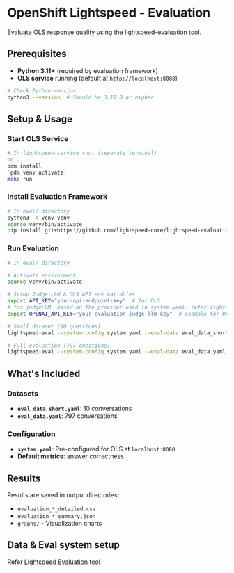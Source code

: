 # OpenShift Lightspeed - Evaluation

Evaluate OLS response quality using the [lightspeed-evaluation tool](https://github.com/lightspeed-core/lightspeed-evaluation).

## Prerequisites

- **Python 3.11+** (required by evaluation framework)
- **OLS service** running (default at `http://localhost:8080`)

```bash
# Check Python version
python3 --version  # Should be 3.11.0 or higher
```

## Setup & Usage

### Start OLS Service

```bash
# In lightspeed-service root (separate terminal)
cd ..
pdm install
`pdm venv activate`
make run
```

### Install Evaluation Framework

```bash
# In eval/ directory
python3 -m venv venv
source venv/bin/activate
pip install git+https://github.com/lightspeed-core/lightspeed-evaluation.git
```

### Run Evaluation

```bash
# In eval/ directory

# Activate environment
source venv/bin/activate

# Setup Judge-LLM & OLS API env variables
export API_KEY="your-api-endpoint-key"  # for OLS
# for judgeLLM, based on the provider used in system.yaml. refer lightspeed-evaluation for other providers.
export OPENAI_API_KEY="your-evaluation-judge-llm-key"  # example for OpenAI

# Small dataset (10 questions)
lightspeed-eval --system-config system.yaml --eval-data eval_data_short.yaml --output-dir ./results

# Full evaluation (797 questions)
lightspeed-eval --system-config system.yaml --eval-data eval_data.yaml --output-dir ./results
```

## What's Included

### Datasets
- **`eval_data_short.yaml`**: 10 conversations
- **`eval_data.yaml`**: 797 conversations

### Configuration
- **`system.yaml`**: Pre-configured for OLS at `localhost:8080`
- **Default metrics**: answer correctness


## Results

Results are saved in output directories:
- `evaluation_*_detailed.csv`
- `evaluation_*_summary.json`
- `graphs/` - Visualization charts


## Data & Eval system setup
Refer [Lightspeed Evaluation tool](https://github.com/lightspeed-core/lightspeed-evaluation#readme)